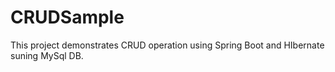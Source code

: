# CRUDSample
This project demonstrates CRUD operation using Spring Boot and HIbernate suning MySql DB.
